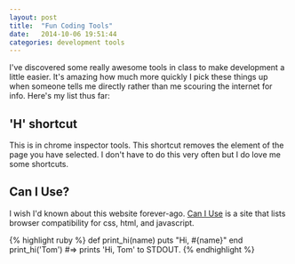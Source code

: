 ```yaml
---
layout: post
title:  "Fun Coding Tools"
date:   2014-10-06 19:51:44
categories: development tools
---
```

I've discovered some really awesome tools in class to make development a little easier. It's amazing how much more quickly I pick these things up when someone tells me directly rather than me scouring the internet for info. Here's my list thus far:
<h2 class="learn-title">'H' shortcut</h2>
<div class="learn-list">This is in chrome inspector tools. This shortcut removes the element of the page you have selected. I don't have to do this very often but I do love me some shortcuts.
</div>
<h2 class="learn-title">Can I Use?</h2>
<div class="learn-list">I wish I'd known about this website forever-ago. <a href="http://caniuse.com/" target="_blank">Can I Use</a> is a site that lists browser compatibility for css, html, and javascript.
</div>

{% highlight ruby %}
def print_hi(name)
  puts "Hi, #{name}"
end
print_hi('Tom')
#=> prints 'Hi, Tom' to STDOUT.
{% endhighlight %}

